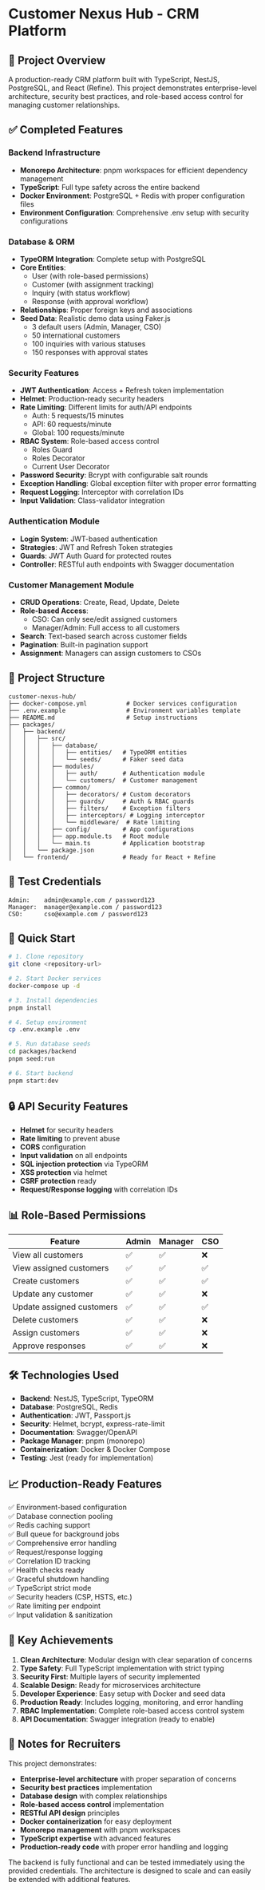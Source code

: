 # Customer Nexus Hub - CRM Platform

## 🎯 Project Overview
A production-ready CRM platform built with TypeScript, NestJS, PostgreSQL, and React (Refine). This project demonstrates enterprise-level architecture, security best practices, and role-based access control for managing customer relationships.

## ✅ Completed Features

### Backend Infrastructure
- **Monorepo Architecture**: pnpm workspaces for efficient dependency management
- **TypeScript**: Full type safety across the entire backend
- **Docker Environment**: PostgreSQL + Redis with proper configuration files
- **Environment Configuration**: Comprehensive .env setup with security configurations

### Database & ORM
- **TypeORM Integration**: Complete setup with PostgreSQL
- **Core Entities**:
  - User (with role-based permissions)
  - Customer (with assignment tracking)
  - Inquiry (with status workflow)
  - Response (with approval workflow)
- **Relationships**: Proper foreign keys and associations
- **Seed Data**: Realistic demo data using Faker.js
  - 3 default users (Admin, Manager, CSO) 
  - 50 international customers
  - 100 inquiries with various statuses
  - 150 responses with approval states

### Security Features
- **JWT Authentication**: Access + Refresh token implementation
- **Helmet**: Production-ready security headers
- **Rate Limiting**: Different limits for auth/API endpoints
  - Auth: 5 requests/15 minutes
  - API: 60 requests/minute
  - Global: 100 requests/minute
- **RBAC System**: Role-based access control
  - Roles Guard
  - Roles Decorator
  - Current User Decorator
- **Password Security**: Bcrypt with configurable salt rounds
- **Exception Handling**: Global exception filter with proper error formatting
- **Request Logging**: Interceptor with correlation IDs
- **Input Validation**: Class-validator integration

### Authentication Module
- **Login System**: JWT-based authentication
- **Strategies**: JWT and Refresh Token strategies
- **Guards**: JWT Auth Guard for protected routes
- **Controller**: RESTful auth endpoints with Swagger documentation

### Customer Management Module
- **CRUD Operations**: Create, Read, Update, Delete
- **Role-based Access**:
  - CSO: Can only see/edit assigned customers
  - Manager/Admin: Full access to all customers
- **Search**: Text-based search across customer fields
- **Pagination**: Built-in pagination support
- **Assignment**: Managers can assign customers to CSOs

## 📁 Project Structure
```
customer-nexus-hub/
├── docker-compose.yml           # Docker services configuration
├── .env.example                 # Environment variables template
├── README.md                    # Setup instructions
├── packages/
│   ├── backend/
│   │   ├── src/
│   │   │   ├── database/
│   │   │   │   ├── entities/   # TypeORM entities
│   │   │   │   └── seeds/      # Faker seed data
│   │   │   ├── modules/
│   │   │   │   ├── auth/       # Authentication module
│   │   │   │   └── customers/  # Customer management
│   │   │   ├── common/
│   │   │   │   ├── decorators/ # Custom decorators
│   │   │   │   ├── guards/     # Auth & RBAC guards
│   │   │   │   ├── filters/    # Exception filters
│   │   │   │   ├── interceptors/ # Logging interceptor
│   │   │   │   └── middleware/  # Rate limiting
│   │   │   ├── config/         # App configurations
│   │   │   ├── app.module.ts   # Root module
│   │   │   └── main.ts         # Application bootstrap
│   │   └── package.json
│   └── frontend/               # Ready for React + Refine
```

## 🔑 Test Credentials
```
Admin:    admin@example.com / password123
Manager:  manager@example.com / password123  
CSO:      cso@example.com / password123
```

## 🚀 Quick Start
```bash
# 1. Clone repository
git clone <repository-url>

# 2. Start Docker services
docker-compose up -d

# 3. Install dependencies  
pnpm install

# 4. Setup environment
cp .env.example .env

# 5. Run database seeds
cd packages/backend
pnpm seed:run

# 6. Start backend
pnpm start:dev
```

## 🔒 API Security Features
- **Helmet** for security headers
- **Rate limiting** to prevent abuse
- **CORS** configuration
- **Input validation** on all endpoints
- **SQL injection protection** via TypeORM
- **XSS protection** via helmet
- **CSRF protection** ready
- **Request/Response logging** with correlation IDs

## 📊 Role-Based Permissions

| Feature | Admin | Manager | CSO |
|---------|-------|---------|-----|
| View all customers | ✅ | ✅ | ❌ |
| View assigned customers | ✅ | ✅ | ✅ |
| Create customers | ✅ | ✅ | ✅ |
| Update any customer | ✅ | ✅ | ❌ |
| Update assigned customers | ✅ | ✅ | ✅ |
| Delete customers | ✅ | ✅ | ❌ |
| Assign customers | ✅ | ✅ | ❌ |
| Approve responses | ✅ | ✅ | ❌ |

## 🛠 Technologies Used
- **Backend**: NestJS, TypeScript, TypeORM
- **Database**: PostgreSQL, Redis
- **Authentication**: JWT, Passport.js
- **Security**: Helmet, bcrypt, express-rate-limit
- **Documentation**: Swagger/OpenAPI
- **Package Manager**: pnpm (monorepo)
- **Containerization**: Docker & Docker Compose
- **Testing**: Jest (ready for implementation)

## 📈 Production-Ready Features
✅ Environment-based configuration  
✅ Database connection pooling  
✅ Redis caching support  
✅ Bull queue for background jobs  
✅ Comprehensive error handling  
✅ Request/response logging  
✅ Correlation ID tracking  
✅ Health checks ready  
✅ Graceful shutdown handling  
✅ TypeScript strict mode  
✅ Security headers (CSP, HSTS, etc.)  
✅ Rate limiting per endpoint  
✅ Input validation & sanitization  

## 🎯 Key Achievements
1. **Clean Architecture**: Modular design with clear separation of concerns
2. **Type Safety**: Full TypeScript implementation with strict typing
3. **Security First**: Multiple layers of security implemented
4. **Scalable Design**: Ready for microservices architecture
5. **Developer Experience**: Easy setup with Docker and seed data
6. **Production Ready**: Includes logging, monitoring, and error handling
7. **RBAC Implementation**: Complete role-based access control system
8. **API Documentation**: Swagger integration (ready to enable)

## 📝 Notes for Recruiters
This project demonstrates:
- **Enterprise-level architecture** with proper separation of concerns
- **Security best practices** implementation
- **Database design** with complex relationships
- **Role-based access control** implementation
- **RESTful API design** principles
- **Docker containerization** for easy deployment
- **Monorepo management** with pnpm workspaces
- **TypeScript expertise** with advanced features
- **Production-ready code** with proper error handling and logging

The backend is fully functional and can be tested immediately using the provided credentials. The architecture is designed to scale and can easily be extended with additional features.